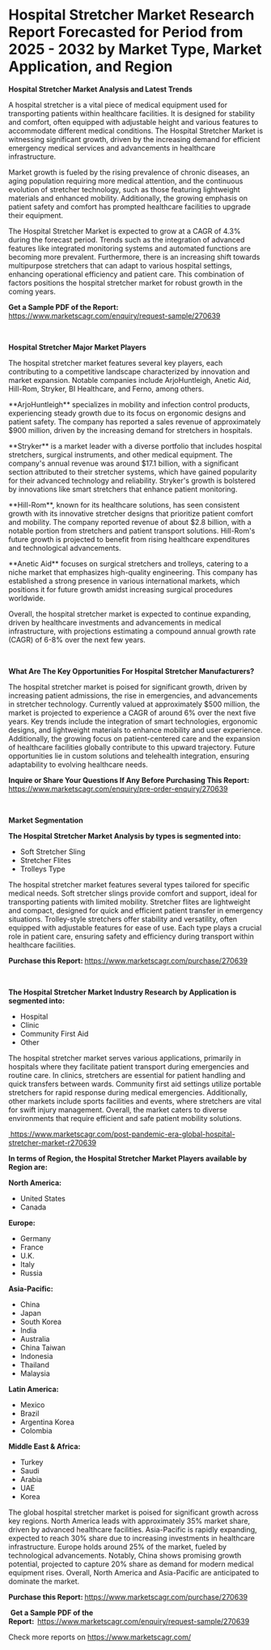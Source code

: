 <p><h1>Hospital Stretcher Market Research Report Forecasted for Period from 2025 -  2032 by Market Type, Market Application, and Region</h1></p><p><strong>Hospital Stretcher Market Analysis and Latest Trends</strong></p>
<p><p>A hospital stretcher is a vital piece of medical equipment used for transporting patients within healthcare facilities. It is designed for stability and comfort, often equipped with adjustable height and various features to accommodate different medical conditions. The Hospital Stretcher Market is witnessing significant growth, driven by the increasing demand for efficient emergency medical services and advancements in healthcare infrastructure.</p><p>Market growth is fueled by the rising prevalence of chronic diseases, an aging population requiring more medical attention, and the continuous evolution of stretcher technology, such as those featuring lightweight materials and enhanced mobility. Additionally, the growing emphasis on patient safety and comfort has prompted healthcare facilities to upgrade their equipment.</p><p>The Hospital Stretcher Market is expected to grow at a CAGR of 4.3% during the forecast period. Trends such as the integration of advanced features like integrated monitoring systems and automated functions are becoming more prevalent. Furthermore, there is an increasing shift towards multipurpose stretchers that can adapt to various hospital settings, enhancing operational efficiency and patient care. This combination of factors positions the hospital stretcher market for robust growth in the coming years.</p></p>
<p><strong>Get a Sample PDF of the Report:&nbsp;</strong> <a href="https://www.marketscagr.com/enquiry/request-sample/270639?utm_campaign=2461&utm_medium=2&utm_source=Github&utm_content=ia&utm_term=30032025&utm_id=hospital-stretcher">https://www.marketscagr.com/enquiry/request-sample/270639</a></p>
<p>&nbsp;</p>
<p><strong>Hospital Stretcher Major Market Players</strong></p>
<p><p>The hospital stretcher market features several key players, each contributing to a competitive landscape characterized by innovation and market expansion. Notable companies include ArjoHuntleigh, Anetic Aid, Hill-Rom, Stryker, BI Healthcare, and Ferno, among others.</p><p>**ArjoHuntleigh** specializes in mobility and infection control products, experiencing steady growth due to its focus on ergonomic designs and patient safety. The company has reported a sales revenue of approximately $900 million, driven by the increasing demand for stretchers in hospitals.</p><p>**Stryker** is a market leader with a diverse portfolio that includes hospital stretchers, surgical instruments, and other medical equipment. The company's annual revenue was around $17.1 billion, with a significant section attributed to their stretcher systems, which have gained popularity for their advanced technology and reliability. Stryker's growth is bolstered by innovations like smart stretchers that enhance patient monitoring.</p><p>**Hill-Rom**, known for its healthcare solutions, has seen consistent growth with its innovative stretcher designs that prioritize patient comfort and mobility. The company reported revenue of about $2.8 billion, with a notable portion from stretchers and patient transport solutions. Hill-Rom's future growth is projected to benefit from rising healthcare expenditures and technological advancements.</p><p>**Anetic Aid** focuses on surgical stretchers and trolleys, catering to a niche market that emphasizes high-quality engineering. This company has established a strong presence in various international markets, which positions it for future growth amidst increasing surgical procedures worldwide.</p><p>Overall, the hospital stretcher market is expected to continue expanding, driven by healthcare investments and advancements in medical infrastructure, with projections estimating a compound annual growth rate (CAGR) of 6-8% over the next few years.</p></p>
<p>&nbsp;</p>
<p><strong>What Are The Key Opportunities For Hospital Stretcher Manufacturers?</strong></p>
<p><p>The hospital stretcher market is poised for significant growth, driven by increasing patient admissions, the rise in emergencies, and advancements in stretcher technology. Currently valued at approximately $500 million, the market is projected to experience a CAGR of around 6% over the next five years. Key trends include the integration of smart technologies, ergonomic designs, and lightweight materials to enhance mobility and user experience. Additionally, the growing focus on patient-centered care and the expansion of healthcare facilities globally contribute to this upward trajectory. Future opportunities lie in custom solutions and telehealth integration, ensuring adaptability to evolving healthcare needs.</p></p>
<p><strong>Inquire or Share Your Questions If Any Before Purchasing This Report:</strong> <a href="https://www.marketscagr.com/enquiry/pre-order-enquiry/270639?utm_campaign=2461&utm_medium=2&utm_source=Github&utm_content=ia&utm_term=30032025&utm_id=hospital-stretcher">https://www.marketscagr.com/enquiry/pre-order-enquiry/270639</a></p>
<p>&nbsp;</p>
<p><strong>Market Segmentation</strong></p>
<p><strong>The Hospital Stretcher Market Analysis by types is segmented into:</strong></p>
<p><ul><li>Soft Stretcher Sling</li><li>Stretcher Flites</li><li>Trolleys Type</li></ul></p>
<p><p>The hospital stretcher market features several types tailored for specific medical needs. Soft stretcher slings provide comfort and support, ideal for transporting patients with limited mobility. Stretcher flites are lightweight and compact, designed for quick and efficient patient transfer in emergency situations. Trolley-style stretchers offer stability and versatility, often equipped with adjustable features for ease of use. Each type plays a crucial role in patient care, ensuring safety and efficiency during transport within healthcare facilities.</p></p>
<p><strong>Purchase this Report:&nbsp;</strong><a href="https://www.marketscagr.com/purchase/270639?utm_campaign=2461&utm_medium=2&utm_source=Github&utm_content=ia&utm_term=30032025&utm_id=hospital-stretcher">https://www.marketscagr.com/purchase/270639</a></p>
<p>&nbsp;</p>
<p><strong>The Hospital Stretcher Market Industry Research by Application is segmented into:</strong></p>
<p><ul><li>Hospital</li><li>Clinic</li><li>Community First Aid</li><li>Other</li></ul></p>
<p><p>The hospital stretcher market serves various applications, primarily in hospitals where they facilitate patient transport during emergencies and routine care. In clinics, stretchers are essential for patient handling and quick transfers between wards. Community first aid settings utilize portable stretchers for rapid response during medical emergencies. Additionally, other markets include sports facilities and events, where stretchers are vital for swift injury management. Overall, the market caters to diverse environments that require efficient and safe patient mobility solutions.</p></p>
<p><a href="https://www.marketscagr.com/post-pandemic-era-global-hospital-stretcher-market-r270639?utm_campaign=2461&utm_medium=2&utm_source=Github&utm_content=ia&utm_term=30032025&utm_id=hospital-stretcher">&nbsp;https://www.marketscagr.com/post-pandemic-era-global-hospital-stretcher-market-r270639</a></p>
<p><strong>In terms of Region, the Hospital Stretcher Market Players available by Region are:</strong></p>
<p>
    <p> <strong> North America: </strong>
        <ul>
            <li>United States</li>
            <li>Canada</li>
        </ul>
        </p> 
    <p> <strong> Europe: </strong>
        <ul>
            <li>Germany</li>
            <li>France</li>
            <li>U.K.</li>
            <li>Italy</li>
            <li>Russia</li>
        </ul>
        </p> 
    <p> <strong> Asia-Pacific: </strong>
        <ul>
            <li>China</li>
            <li>Japan</li>
            <li>South Korea</li>
            <li>India</li>
            <li>Australia</li>
            <li>China Taiwan</li>
            <li>Indonesia</li>
            <li>Thailand</li>
            <li>Malaysia</li>
        </ul>
        </p> 
    <p> <strong> Latin America: </strong>
        <ul>
            <li>Mexico</li>
            <li>Brazil</li>
            <li>Argentina Korea</li>
            <li>Colombia</li>
        </ul>
        </p> 
    <p> <strong> Middle East & Africa: </strong>
        <ul>
            <li>Turkey</li>
            <li>Saudi</li>
            <li>Arabia</li>
            <li>UAE</li>
            <li>Korea</li>
        </ul>
    </p>
    </p>
<p><p>The global hospital stretcher market is poised for significant growth across key regions. North America leads with approximately 35% market share, driven by advanced healthcare facilities. Asia-Pacific is rapidly expanding, expected to reach 30% share due to increasing investments in healthcare infrastructure. Europe holds around 25% of the market, fueled by technological advancements. Notably, China shows promising growth potential, projected to capture 20% share as demand for modern medical equipment rises. Overall, North America and Asia-Pacific are anticipated to dominate the market.</p></p>
<p><strong>Purchase this Report: </strong><a href="https://www.marketscagr.com/purchase/270639?utm_campaign=2461&utm_medium=2&utm_source=Github&utm_content=ia&utm_term=30032025&utm_id=hospital-stretcher">https://www.marketscagr.com/purchase/270639</a></p>
<p>&nbsp;<strong>Get a Sample PDF of the Report:&nbsp;&nbsp;</strong><a href="https://www.marketscagr.com/enquiry/request-sample/270639?utm_campaign=2461&utm_medium=2&utm_source=Github&utm_content=ia&utm_term=30032025&utm_id=hospital-stretcher">https://www.marketscagr.com/enquiry/request-sample/270639</a></p>
<p><strong></strong></p>
<p>Check more reports on <a href="https://www.marketscagr.com/?utm_campaign=2461&utm_medium=2&utm_source=Github&utm_content=ia&utm_term=30032025&utm_id=hospital-stretcher">https://www.marketscagr.com/</a></p>